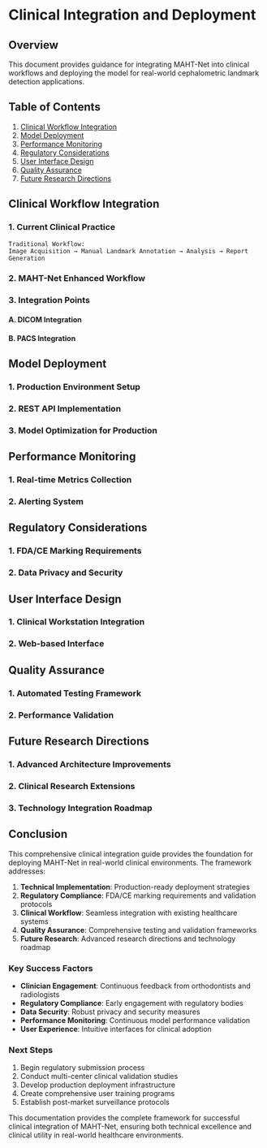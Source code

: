 # Clinical Integration and Deployment

## Overview

This document provides guidance for integrating MAHT-Net into clinical workflows and deploying the model for real-world cephalometric landmark detection applications.

## Table of Contents

1. [Clinical Workflow Integration](#clinical-workflow-integration)
2. [Model Deployment](#model-deployment)
3. [Performance Monitoring](#performance-monitoring)
4. [Regulatory Considerations](#regulatory-considerations)
5. [User Interface Design](#user-interface-design)
6. [Quality Assurance](#quality-assurance)
7. [Future Research Directions](#future-research-directions)

## Clinical Workflow Integration

### 1. Current Clinical Practice

```
Traditional Workflow:
Image Acquisition → Manual Landmark Annotation → Analysis → Report Generation
```

### 2. MAHT-Net Enhanced Workflow

### 3. Integration Points

#### A. DICOM Integration

#### B. PACS Integration

## Model Deployment

### 1. Production Environment Setup

### 2. REST API Implementation

### 3. Model Optimization for Production

## Performance Monitoring

### 1. Real-time Metrics Collection

### 2. Alerting System

## Regulatory Considerations

### 1. FDA/CE Marking Requirements

### 2. Data Privacy and Security

## User Interface Design

### 1. Clinical Workstation Integration

### 2. Web-based Interface

## Quality Assurance

### 1. Automated Testing Framework

### 2. Performance Validation

## Future Research Directions

### 1. Advanced Architecture Improvements

### 2. Clinical Research Extensions

### 3. Technology Integration Roadmap

## Conclusion

This comprehensive clinical integration guide provides the foundation for deploying MAHT-Net in real-world clinical environments. The framework addresses:

1. **Technical Implementation**: Production-ready deployment strategies
2. **Regulatory Compliance**: FDA/CE marking requirements and validation protocols
3. **Clinical Workflow**: Seamless integration with existing healthcare systems
4. **Quality Assurance**: Comprehensive testing and validation frameworks
5. **Future Research**: Advanced research directions and technology roadmap

### Key Success Factors

- **Clinician Engagement**: Continuous feedback from orthodontists and radiologists
- **Regulatory Compliance**: Early engagement with regulatory bodies
- **Data Security**: Robust privacy and security measures
- **Performance Monitoring**: Continuous model performance validation
- **User Experience**: Intuitive interfaces for clinical adoption

### Next Steps

1. Begin regulatory submission process
2. Conduct multi-center clinical validation studies
3. Develop production deployment infrastructure
4. Create comprehensive user training programs
5. Establish post-market surveillance protocols

This documentation provides the complete framework for successful clinical integration of MAHT-Net, ensuring both technical excellence and clinical utility in real-world healthcare environments.
